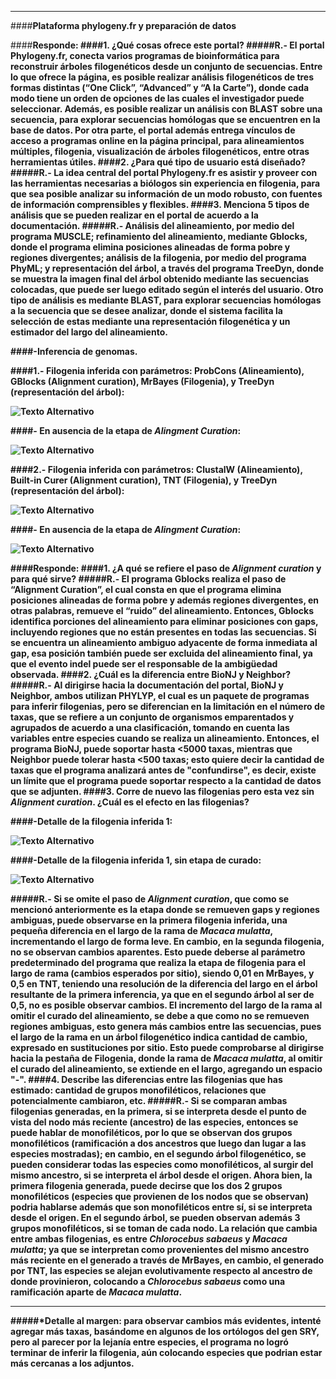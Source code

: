 


---

####<strong>Plataforma phylogeny.fr y preparación de datos</strong>

####<strong>Responde:
####1. ¿Qué cosas ofrece este portal?
#####R.- El portal Phylogeny.fr, conecta varios programas de bioinformática para reconstruir árboles filogenéticos desde un conjunto de secuencias. Entre lo que ofrece la página, es posible realizar análisis filogenéticos de tres formas distintas (“One Click”, “Advanced” y “A la Carte”), donde cada modo tiene un orden de opciones de las cuales el investigador puede seleccionar. Además, es posible realizar un análisis con BLAST sobre una secuencia, para explorar secuencias homólogas que se encuentren en la base de datos. Por otra parte, el portal además entrega vínculos de acceso a programas online en la página principal, para alineamientos múltiples, filogenia,  visualización de árboles filogenéticos, entre otras herramientas útiles. 
####2. ¿Para qué tipo de usuario está diseñado?
#####R.- La idea central del portal Phylogeny.fr es asistir y proveer con las herramientas necesarias a biólogos sin experiencia en filogenia, para que sea posible analizar su información de un modo robusto, con fuentes de información comprensibles y flexibles.
####3. Menciona 5 tipos de análisis que se pueden realizar en el portal de acuerdo a la documentación.
#####R.- Análisis del alineamiento, por medio del programa MUSCLE; refinamiento del alineamiento, mediante Gblocks, donde el programa elimina posiciones alineadas de forma pobre y regiones divergentes; análisis de la filogenia, por medio del programa PhyML; y representación del árbol, a través del programa TreeDyn, donde se muestra la imagen final del árbol obtenido mediante las secuencias colocadas, que puede ser luego editado según el interés del usuario. Otro tipo de análisis es mediante BLAST, para explorar secuencias homólogas a la secuencia que se desee analizar, donde el sistema facilita la selección de estas mediante una representación filogenética y un estimador del largo del alineamiento.  

####<strong>-Inferencia de genomas.

####1.- Filogenia inferida con parámetros: ProbCons (Alineamiento), GBlocks (Alignment curation), MrBayes (Filogenia), y TreeDyn (representación del árbol):

![Texto Alternativo](http://i.imgur.com/J21RtSn.png)

####- En ausencia de la etapa de <em>Alingment Curation</em>:

![Texto Alternativo](http://i.imgur.com/FDMVFZO.png)

####2.- Filogenia inferida con parámetros: ClustalW (Alineamiento), Built-in Curer (Alignment curation), TNT (Filogenia), y TreeDyn (representación del árbol):

![Texto Alternativo](http://i.imgur.com/2aCJM3z.png)

####- En ausencia de la etapa de <em>Alingment Curation</em>:

![Texto Alternativo](http://i.imgur.com/1IRKADk.png)

####<strong>Responde:
####1. ¿A qué se refiere el paso de *Alignment curation* y para qué sirve?
#####R.- El programa Gblocks realiza el paso de “Alignment Curation”, el cual consta en que el programa elimina posiciones alineadas de forma pobre y además regiones divergentes, en otras palabras, remueve el “ruido” del alineamiento. Entonces, Gblocks identifica porciones del alineamiento para eliminar posiciones con gaps, incluyendo regiones que no están presentes en todas las secuencias. Si se encuentra un alineamiento ambiguo adyacente de forma inmediata al gap, esa posición también puede ser excluida del alineamiento final, ya que el evento indel puede ser el responsable de la ambigüedad observada. 
####2. ¿Cuál es la diferencia entre BioNJ y Neighbor? 
#####R.- Al dirigirse hacia la documentación del portal, BioNJ y Neighbor, ambos utilizan PHYLYP, el cual es un paquete de programas para inferir filogenias, pero se diferencian en la limitación en el número de taxas, que se refiere a un conjunto de organismos emparentados y agrupados de acuerdo a una clasificación, tomando en cuenta las variables entre especies cuando se realiza un alineamiento. Entonces, el programa BioNJ, puede soportar hasta <5000 taxas, mientras que Neighbor puede tolerar hasta <500 taxas; esto quiere decir la cantidad de taxas que el programa analizará antes de "confundirse", es decir, existe un límite que el programa puede soportar respecto a la cantidad de datos que se adjunten.
####3. Corre de nuevo las filogenias pero esta vez sin *Alignment curation*. ¿Cuál es el efecto en las filogenias?

####-Detalle de la filogenia inferida 1:

![Texto Alternativo](http://i.imgur.com/ojGubMR.png)

####-Detalle de la filogenia inferida 1, sin etapa de curado:

![Texto Alternativo](http://i.imgur.com/pSpQJqZ.png)

#####R.- Si se omite el paso de <em>Alignment curation</em>, que como se mencionó anteriormente es la etapa donde se remueven gaps y regiones ambiguas, puede observarse en la primera filogenia inferida, una pequeña diferencia en el largo de la rama de <em>Macaca mulatta</em>, incrementando el largo de forma leve. En cambio, en la segunda filogenia, no se observan cambios aparentes. Esto puede deberse al parámetro predeterminado del programa que realiza la etapa de filogenia para el largo de rama (cambios esperados por sitio), siendo 0,01 en MrBayes, y 0,5 en TNT, teniendo una resolución de la diferencia del largo en el árbol resultante de la primera inferencia, ya que en el segundo árbol al ser de 0,5, no es posible observar cambios. El incremento del largo de la rama al omitir el curado del alineamiento, se debe a que como no se remueven regiones ambiguas, esto genera más cambios entre las secuencias, pues el largo de la rama en un árbol filogenético indica cantidad de cambio, expresado en sustituciones por sitio. Esto puede comprobarse al dirigirse hacia la pestaña de Filogenia, donde la rama de <em>Macaca mulatta</em>, al omitir el curado del alineamiento, se extiende en el largo, agregando un espacio "-".
####4. Describe las diferencias entre las filogenias que has estimado: cantidad de grupos monofiléticos, relaciones que potencialmente cambiaron, etc.
#####R.- Si se comparan ambas filogenias generadas, en la primera, si se interpreta desde el punto de vista del nodo más reciente (ancestro) de las especies, entonces se puede hablar de monofiléticos, por lo que se observan dos grupos monofiléticos (ramificación a dos ancestros que luego dan lugar a las especies mostradas); en cambio, en el segundo árbol filogenético, se pueden considerar todas las especies como monofiléticos, al surgir del mismo ancestro, si se interpreta el árbol desde el origen. Ahora bien, la primera filogenia generada, puede decirse que los dos 2 grupos monofiléticos (especies que provienen de los nodos que se observan) podria hablarse además que son monofiléticos entre sí, si se interpreta desde el origen. En el segundo árbol, se pueden observan además 3 grupos monofiléticos, si se toman de cada nodo. La relación que cambia entre ambas filogenias, es entre <em>Chlorocebus sabaeus</em> y <em>Macaca mulatta</em>; ya que se interpretan como provenientes del mismo ancestro más reciente en el generado a través de MrBayes, en cambio, el generado por TNT, las especies se alejan evolutivamente respecto al ancestro de donde provinieron, colocando a <em>Chlorocebus sabaeus</em> como una ramificación aparte de <em>Macaca mulatta</em>.

---

#####*Detalle al margen: para observar cambios más evidentes, intenté agregar más taxas, basándome en algunos de los ortólogos del gen SRY, pero al parecer por la lejanía entre especies, el programa no logró terminar de inferir la filogenia, aún colocando especies que podrian estar más cercanas a los adjuntos.
